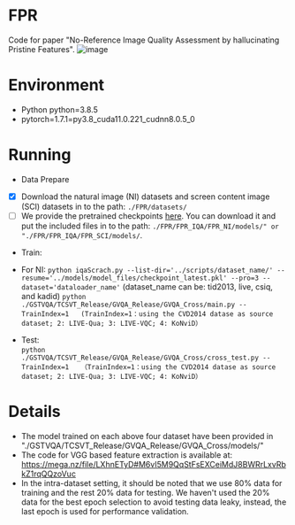 # FPR
Code for paper "No-Reference Image Quality Assessment by hallucinating Pristine Features".
![image](https://user-images.githubusercontent.com/75255236/121126057-1fbca280-c85a-11eb-9b6d-2d221a83b263.png)


# Environment
* Python python=3.8.5
* pytorch=1.7.1=py3.8_cuda11.0.221_cudnn8.0.5_0

# Running
* Data Prepare
- [x] Download the natural image (NI) datasets and screen content image (SCI) datasets in to the path: `./FPR/datasets/`
- [ ] We provide the pretrained checkpoints [here](https://mega.nz/folder/iDxH3R6a#WF25kk1XD30fhlZeSPJzDA). You can download it and put the included  files in to the path: `./FPR/FPR_IQA/FPR_NI/models/" or "./FPR/FPR_IQA/FPR_SCI/models/`. 

* Train: 
 - For NI:
   `python iqaScrach.py --list-dir='../scripts/dataset_name/' --resume='../models/model_files/checkpoint_latest.pkl' --pro=3 --dataset='dataloader_name'`
   (dataset_name can be: tid2013, live, csiq, and kadid)
  `python  ./GSTVQA/TCSVT_Release/GVQA_Release/GVQA_Cross/main.py --TrainIndex=1  
  (TrainIndex=1：using the CVD2014 datase as source dataset; 2: LIVE-Qua; 3: LIVE-VQC; 4: KoNviD）`

* Test:  
  `python  ./GSTVQA/TCSVT_Release/GVQA_Release/GVQA_Cross/cross_test.py --TrainIndex=1  
  （TrainIndex=1：using the CVD2014 datase as source dataset; 2: LIVE-Qua; 3: LIVE-VQC; 4: KoNviD）`  

# Details
* The model trained on each above four dataset have been provided in "./GSTVQA/TCSVT_Release/GVQA_Release/GVQA_Cross/models/"
* The code for VGG based feature extraction is available at: https://mega.nz/file/LXhnETyD#M6vI5M9QqStFsEXCeiMdJ8BWRrLxvRbkZ1rqQQzoVuc
* In the intra-dataset setting, it should be noted that we use 80% data for training and the rest 20% data for testing. We haven't used the 20% data for the best epoch selection to avoid testing data leaky, instead, the last epoch is used for performance validation.

